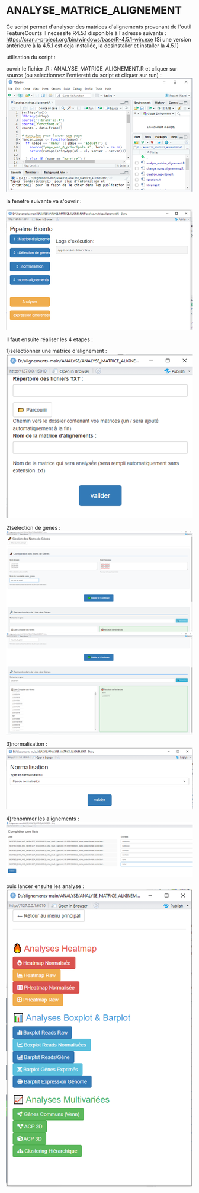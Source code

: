 # ANALYSE_MATRICE_ALIGNEMENT


Ce script permet d'analyser des matrices d'alignements provenant de l'outil FeatureCounts 
Il necessite R4.5.1 disponible à l'adresse suivante : https://cran.r-project.org/bin/windows/base/R-4.5.1-win.exe
(Si une version antérieure à la 4.5.1 est deja installée, la desinstaller et installer la 4.5.1)


utilisation du script :

ouvrir le fichier .R : ANALYSE_MATRICE_ALIGNEMENT.R et cliquer sur source (ou selectionnez l'entiereté du script et cliquer sur run) :
![source](annexes/images/source.png)

la fenetre suivante va s'ouvrir : 

![fenetre_principale](annexes/images/fenetre_pincipale.png)

Il faut ensuite réaliser les 4 etapes :

1)selectionner une matrice d'alignement :
![texte](annexes/images/matrice.png)

2)selection de genes :
![texte](annexes/images/gene1.png)
![texte](annexes/images/gene2.png)

3)normalisation :
![texte](annexes/images/normalisation.png)

4)renommer les alignements :
![texte](annexes/images/renomme_align.png)

puis lancer ensuite les analyse :
![texte](annexes/images/analyse.png)
